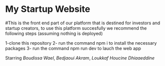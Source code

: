 # My Startup Website

#This is the front end part of our platform that is destined for investors and startup creators, to use this platform succesfully we recommend
the following steps (assuming nothing is deployed)

1-clone this repository
2- run the command npm i to install the necessary packages
3- run the command npm run dev to lauch the web app

Starring _Boudissa Wael_, _Bedjaoui Akram_, _Loukkaf Houcine Dhiaaeddine_
